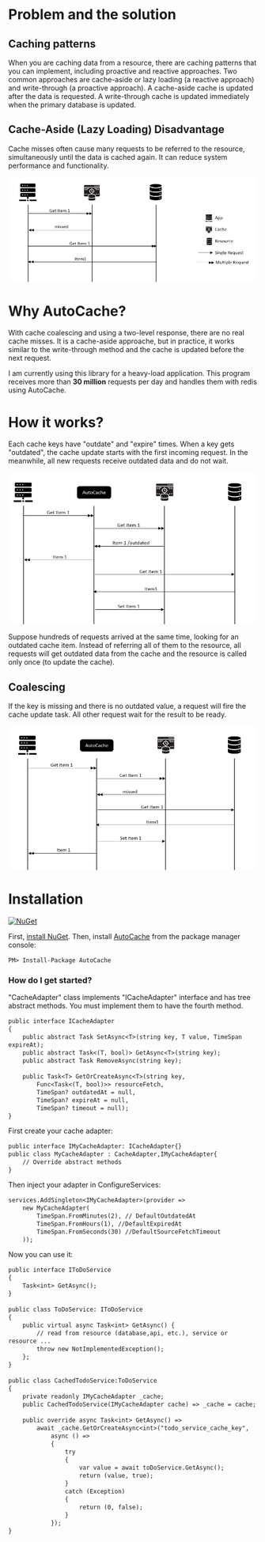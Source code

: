 # Problem and the solution

## Caching patterns

When you are caching data from a resource, there are caching patterns that you can implement, including proactive and reactive approaches. Two common approaches are cache-aside or lazy loading (a reactive approach) and write-through (a proactive approach). A cache-aside cache is updated after the data is requested. A write-through cache is updated immediately when the primary database is updated.

## Cache-Aside (Lazy Loading) Disadvantage

Cache misses often cause many requests to be referred to the resource, simultaneously until the data is cached again. It can reduce system performance and functionality.

![cache-aside](https://github.com/n-yousefi/AutoCache/blob/master/img/cache-aside.jpg)

# Why AutoCache?

With cache coalescing and using a two-level response, there are no real cache misses. It is a cache-aside approache, but in practice, it works similar to the write-through method and the cache is updated before the next request.

I am currently using this library for a heavy-load application. This program receives more than **30 million** requests per day and handles them with redis using AutoCache.

# How it works?

Each cache keys have "outdate" and "expire" times. When a key gets "outdated", the cache update starts with the first incoming request. In the meanwhile, all new requests receive outdated data and do not wait.

![cache-aside](https://github.com/n-yousefi/AutoCache/blob/master/img/autocache.jpg)

Suppose hundreds of requests arrived at the same time, looking for an outdated cache item. Instead of referring all of them to the resource, all requests will get outdated data from the cache and the resource is called only once (to update the cache).

## Coalescing

If the key is missing and there is no outdated value, a request will fire the cache update task. All other request wait for the result to be ready.

![cache-aside](https://github.com/n-yousefi/AutoCache/blob/master/img/coalescing.jpg)

# Installation

[![NuGet](https://img.shields.io/badge/AutoCache-nuget-green)](https://www.nuget.org/packages/AutoCache/)

First, [install NuGet](http://docs.nuget.org/docs/start-here/installing-nuget). Then, install [AutoCache](https://www.nuget.org/packages/AutoCache/) from the package manager console:

```
PM> Install-Package AutoCache
```

### How do I get started?

"CacheAdapter" class implements "ICacheAdapter" interface and has tree abstract methods. You must implement them to have the fourth method.

    public interface ICacheAdapter
    {
        public abstract Task SetAsync<T>(string key, T value, TimeSpan expireAt);
        public abstract Task<(T, bool)> GetAsync<T>(string key);
        public abstract Task RemoveAsync(string key);

        public Task<T> GetOrCreateAsync<T>(string key,
            Func<Task<(T, bool)>> resourceFetch,
            TimeSpan? outdatedAt = null,
            TimeSpan? expireAt = null,
            TimeSpan? timeout = null);
    }

First create your cache adapter:

    public interface IMyCacheAdapter: ICacheAdapter{}
    public class MyCacheAdapter : CacheAdapter,IMyCacheAdapter{
        // Override abstract methods
    }

Then inject your adapter in ConfigureServices:

    services.AddSingleton<IMyCacheAdapter>(provider =>
        new MyCacheAdapter(
            TimeSpan.FromMinutes(2), // DefaultOutdatedAt
            TimeSpan.FromHours(1), //DefaultExpiredAt
            TimeSpan.FromSeconds(30) //DefaultSourceFetchTimeout
        ));

Now you can use it:

    public interface IToDoService
    {
        Task<int> GetAsync();
    }

    public class ToDoService: IToDoService
    {
        public virtual async Task<int> GetAsync() {
            // read from resource (database,api, etc.), service or resource ...
            throw new NotImplementedException();
        };
    }

    public class CachedTodoService:ToDoService
    {
        private readonly IMyCacheAdapter _cache;
        public CachedTodoService(IMyCacheAdapter cache) => _cache = cache;

        public override async Task<int> GetAsync() =>
            await _cache.GetOrCreateAsync<int>("todo_service_cache_key",
                async () =>
                {
                    try
                    {
                        var value = await toDoService.GetAsync();
                        return (value, true);
                    }
                    catch (Exception)
                    {
                        return (0, false);
                    }
                });
    }

